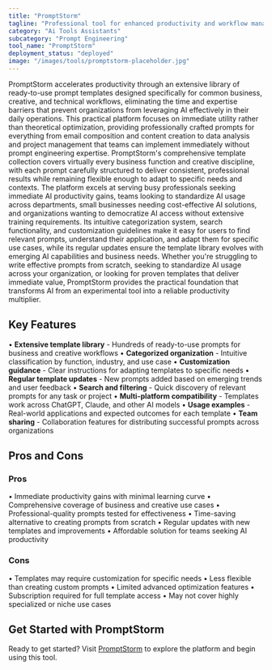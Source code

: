 ```yaml
---
title: "PromptStorm"
tagline: "Professional tool for enhanced productivity and workflow management"
category: "Ai Tools Assistants"
subcategory: "Prompt Engineering"
tool_name: "PromptStorm"
deployment_status: "deployed"
image: "/images/tools/promptstorm-placeholder.jpg"
---
```

PromptStorm accelerates productivity through an extensive library of ready-to-use prompt templates designed specifically for common business, creative, and technical workflows, eliminating the time and expertise barriers that prevent organizations from leveraging AI effectively in their daily operations. This practical platform focuses on immediate utility rather than theoretical optimization, providing professionally crafted prompts for everything from email composition and content creation to data analysis and project management that teams can implement immediately without prompt engineering expertise. PromptStorm's comprehensive template collection covers virtually every business function and creative discipline, with each prompt carefully structured to deliver consistent, professional results while remaining flexible enough to adapt to specific needs and contexts. The platform excels at serving busy professionals seeking immediate AI productivity gains, teams looking to standardize AI usage across departments, small businesses needing cost-effective AI solutions, and organizations wanting to democratize AI access without extensive training requirements. Its intuitive categorization system, search functionality, and customization guidelines make it easy for users to find relevant prompts, understand their application, and adapt them for specific use cases, while its regular updates ensure the template library evolves with emerging AI capabilities and business needs. Whether you're struggling to write effective prompts from scratch, seeking to standardize AI usage across your organization, or looking for proven templates that deliver immediate value, PromptStorm provides the practical foundation that transforms AI from an experimental tool into a reliable productivity multiplier.

## Key Features

• **Extensive template library** - Hundreds of ready-to-use prompts for business and creative workflows
• **Categorized organization** - Intuitive classification by function, industry, and use case
• **Customization guidance** - Clear instructions for adapting templates to specific needs
• **Regular template updates** - New prompts added based on emerging trends and user feedback
• **Search and filtering** - Quick discovery of relevant prompts for any task or project
• **Multi-platform compatibility** - Templates work across ChatGPT, Claude, and other AI models
• **Usage examples** - Real-world applications and expected outcomes for each template
• **Team sharing** - Collaboration features for distributing successful prompts across organizations

## Pros and Cons

### Pros
• Immediate productivity gains with minimal learning curve
• Comprehensive coverage of business and creative use cases
• Professional-quality prompts tested for effectiveness
• Time-saving alternative to creating prompts from scratch
• Regular updates with new templates and improvements
• Affordable solution for teams seeking AI productivity

### Cons
• Templates may require customization for specific needs
• Less flexible than creating custom prompts
• Limited advanced optimization features
• Subscription required for full template access
• May not cover highly specialized or niche use cases
## Get Started with PromptStorm

Ready to get started? Visit [PromptStorm](https://promptstorm.com) to explore the platform and begin using this tool.
